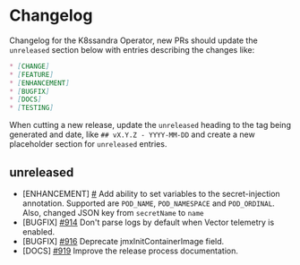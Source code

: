 # Changelog

Changelog for the K8ssandra Operator, new PRs should update the `unreleased` section below with entries describing the changes like:

```markdown
* [CHANGE]
* [FEATURE]
* [ENHANCEMENT]
* [BUGFIX]
* [DOCS]
* [TESTING]
```

When cutting a new release, update the `unreleased` heading to the tag being generated and date, like `## vX.Y.Z - YYYY-MM-DD` and create a new placeholder section for  `unreleased` entries.

## unreleased

* [ENHANCEMENT] [#]() Add ability to set variables to the secret-injection annotation. Supported are `POD_NAME`, `POD_NAMESPACE` and `POD_ORDINAL`. Also, changed JSON key from `secretName` to `name`
* [BUGFIX] [#914](https://github.com/k8ssandra/k8ssandra-operator/issues/914) Don't parse logs by default when Vector telemetry is enabled.
* [BUGFIX] [#916](https://github.com/k8ssandra/k8ssandra-operator/issues/916) Deprecate jmxInitContainerImage field.
* [DOCS] [#919](https://github.com/k8ssandra/k8ssandra-operator/issues/919) Improve the release process documentation.
